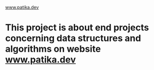 www.patika.dev
# This project is about end projects concerning data structures and algorithms on website www.patika.dev
